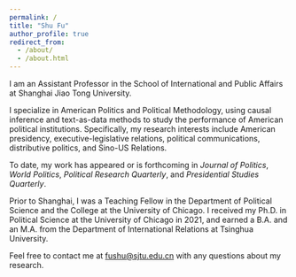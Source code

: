 ```yaml
---
permalink: /
title: "Shu Fu"
author_profile: true
redirect_from: 
  - /about/
  - /about.html
---
```


I am an Assistant Professor in the School of International and Public Affairs at Shanghai Jiao Tong University. 

I specialize in American Politics and Political Methodology, using causal inference and text-as-data methods to study the performance of American political institutions. Specifically, my research interests include American presidency, executive-legislative relations, political communications, distributive politics, and Sino-US Relations. 

To date, my work has appeared or is forthcoming in _Journal of Politics_, _World Politics_, _Political Research Quarterly_, and _Presidential Studies Quarterly_.

Prior to Shanghai, I was a Teaching Fellow in the Department of Political Science and the College at the University of Chicago. I received my Ph.D. in Political Science at the University of Chicago in 2021, and earned a B.A. and an M.A. from the Department of International Relations at Tsinghua University.

Feel free to contact me at [fushu@sjtu.edu.cn](mailto:fushu@sjtu.edu.cn) with any questions about my research.
